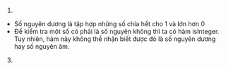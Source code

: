 1. 
- Số nguyên dương là tập hợp những số chia hết cho 1 và lớn hơn 0
- Để kiểm tra một số có phải là số nguyên không thì ta có hàm isInteger. Tuy nhiên, hàm này không thể nhận biết được đó là số nguyên dương hay số nguyên âm.

3.
